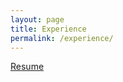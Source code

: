 ```yaml
---
layout: page
title: Experience
permalink: /experience/
---
```


[Resume](file:///C:/Users/Kailee/Downloads/resumekzing%20bio.pdf)
